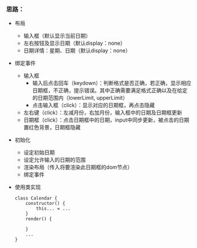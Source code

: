 ### 思路：

- 布局
    - 输入框（默认显示当前日期）
    - 左右按钮及显示日期（默认display：none）
    - 日期详情：星期、日期（默认display：none）
- 绑定事件
    - 输入框
        - 输入后点击回车（keydown）：判断格式是否正确，若正确，显示相应日期框，不正确，提示错误。其中正确需要满足格式正确以及在给定的日期范围内（lowerLimit, upperLimit）
        - 点击输入框（click）：显示对应的日期框，再点击隐藏
    - 左右键（click）：左减月份，右加月份，输入框中的日期及日期框更新
    - 日期框（click）：点击日期框中的日期，input中同步更新，被点击的日期置红色背景，日期框隐藏
- 初始化
    - 设定初始日期
    - 设定允许输入的日期的范围
    - 渲染布局（传入将要渲染此日期框的dom节点）
    - 绑定事件

- 使用类实现
    ```
    class Calendar {
        constructor() {
            this... = ...
        }
        render() {
            
        }
        ...
    }
    ```